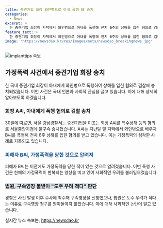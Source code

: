 ```yaml
---
title: 중견기업 회장 와인병으로 아내 폭행 檢 송치
categories:
  - News
excerpt: >
  한 중견기업 회장이 자택에서 와인병으로 아내를 폭행해 전치 6주의 상해를 입힌 혐의로 검찰에 송치됐다. A씨는 코스닥 상장기업을 이끄는 중견기업의 회장으로, B씨는 가정폭력을 당한 과거가 있는 것으로 전해졌다. 경찰은 구속영장을 신청했으나 법원이 받아들이지 않았다. A씨는 사건 발생 후 B씨에게 너 때문에 수갑 차게 생겼다는 연락을 취한 것으로 알려졌다. (150자)
feature_text: >
  한 중견기업 회장이 자택에서 와인병으로 아내를 폭행해 전치 6주의 상해를 입힌 혐의로 검찰에 송치됐다. A씨는 코스닥 상장기업을 이끄는 중견기업의 회장으로, B씨는 가정폭력을 당한 과거가 있는 것으로 전해졌다. 경찰은 구속영장을 신청했으나 법원이 받아들이지 않았다. A씨는 사건 발생 후 B씨에게 너 때문에 수갑 차게 생겼다는 연락을 취한 것으로 알려졌다. (150자)
image: 'https://newsdao.kr/res/images/meta/newsdao_breakingnews.jpg'
---
```


<p><img src="https://newsdao.kr/res/images/meta/newsdao_breakingnews.jpg" alt="implanttips 속보" /></p>

<h2 data-ke-size="size26">가정폭력 사건에서 중견기업 회장 송치</h2>

<p data-ke-size="size16">한 국내 중견기업 회장이 아내에게 와인병으로 폭행하여 상해를 입힌 혐의로 검찰에 송치되었습니다. 이번 사건은 국내 언론과 사회적 관심을 끌고 있습니다. 이에 대해 상세히 알아보도록 하겠습니다.</p>

<h3>회장 A씨, 아내에게 폭행 혐의로 검찰 송치</h3>

<p data-ke-size="size16">30일에 따르면, 서울 강남경찰서는 중견기업을 이끄는 회장 A씨를 특수상해 등의 혐의로 서울중앙지검에 불구속 송치했습니다. A씨는 지난달 말 자택에서 와인병으로 배우자 B씨를 폭행해 전치 6주 상해를 입힌 혐의를 받고 있습니다. 이는 가정폭력의 심각한 사례로 지목되고 있습니다. </p>

<h3><span style="color: #1a5490;">피해자 B씨, 가정폭력을 당한 것으로 알려져</span></h3>

<p data-ke-size="size16">피해자 B씨는 이전에도 가정폭력을 당한 적이 있는 것으로 알려졌습니다. 이번 폭행 사건은 한때의 가정폭력이 반복되는 양상을 띠고 있어 사회적인 우려를 불러일으켰습니다.</p>

<h3><span style="background-color: #21538527;">법원, 구속영장 불받아 "도주 우려 적다" 판단</span></h3>

<p data-ke-size="size16">경찰은 사건 발생 이후 수사에 착수해 구속영장을 신청했으나, 법원은 도주 우려가 적다는 이유로 구속영장 청구를 받아들이지 않았습니다. 이에 대해 사회적인 논란이 일고 있습니다.</p>
실시간 뉴스 속보는, <a href="https://newsdao.kr" rel="dofollow">https://newsdao.kr</a>


